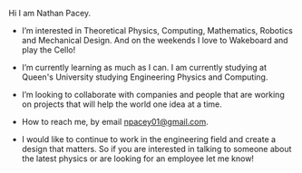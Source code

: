 Hi I am Nathan Pacey.
- I’m interested in Theoretical Physics, Computing, Mathematics, Robotics and Mechanical Design. And on the weekends I love to Wakeboard and play the Cello!
- I’m currently learning as much as I can. I am currently studying at Queen's University studying Engineering Physics and Computing.
- I’m looking to collaborate with companies and people that are working on projects that will help the world one idea at a time.
- How to reach me, by email npacey01@gmail.com.

- I would like to continue to work in the engineering field and create a design that matters. So if you are interested in talking to someone about the latest physics or are looking for an employee let me know!
